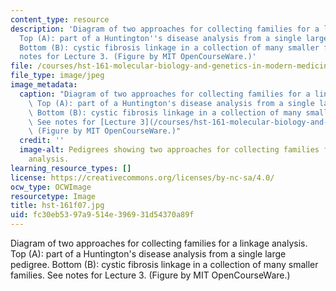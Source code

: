 ```yaml
---
content_type: resource
description: 'Diagram of two approaches for collecting families for a linkage analysis.
  Top (A): part of a Huntington''s disease analysis from a single large pedigree.
  Bottom (B): cystic fibrosis linkage in a collection of many smaller families.  See
  notes for Lecture 3. (Figure by MIT OpenCourseWare.)'
file: /courses/hst-161-molecular-biology-and-genetics-in-modern-medicine-fall-2007/fc30eb5397a9514e396931d54370a89f_hst-161f07.jpg
file_type: image/jpeg
image_metadata:
  caption: "Diagram of two approaches for collecting families for a linkage analysis.\
    \ Top (A): part of a Huntington's disease analysis from a single large pedigree.\
    \ Bottom (B): cystic fibrosis linkage in a collection of many smaller families.\_\
    \ See notes for [Lecture 3](/courses/hst-161-molecular-biology-and-genetics-in-modern-medicine-fall-2007/pages/lecture-notes).\
    \ (Figure by MIT OpenCourseWare.)"
  credit: ''
  image-alt: Pedigrees showing two approaches for collecting families for linkage
    analysis.
learning_resource_types: []
license: https://creativecommons.org/licenses/by-nc-sa/4.0/
ocw_type: OCWImage
resourcetype: Image
title: hst-161f07.jpg
uid: fc30eb53-97a9-514e-3969-31d54370a89f
---
```

Diagram of two approaches for collecting families for a linkage analysis. Top (A): part of a Huntington's disease analysis from a single large pedigree. Bottom (B): cystic fibrosis linkage in a collection of many smaller families.  See notes for Lecture 3. (Figure by MIT OpenCourseWare.)